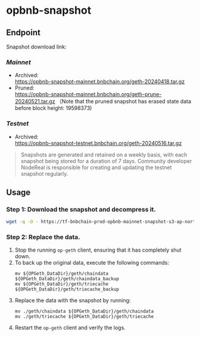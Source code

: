 # opbnb-snapshot

## Endpoint

Snapshot download link:
### *Mainnet*
- Archived:  
https://opbnb-snapshot-mainnet.bnbchain.org/geth-20240418.tar.gz
- Pruned:  
https://opbnb-snapshot-mainnet.bnbchain.org/geth-prune-20240521.tar.gz 
（Note that the pruned snapshot has erased state data before block height: 19598373)
### *Testnet*
- Archived:  
https://opbnb-snapshot-testnet.bnbchain.org/geth-20240516.tar.gz


> Snapshots are generated and retained on a weekly basis, with each snapshot being stored for a duration of 7 days. Community developer NodeReal is responsible for creating and updating the testnet snapshot regularly.

## Usage

### Step 1: Download the snapshot and decompress it.

```bash
wget -q -O - https://tf-bnbchain-prod-opbnb-mainnet-snapshot-s3-ap-northeast-1.s3.ap-northeast-1.amazonaws.com/geth-20231012.tar.gz | tar -xvf -
```

### Step 2: Replace the data.

1. Stop the running `op-geth` client, ensuring that it has completely shut down.
2. To back up the original data, execute the following commands:
    ```
    mv ${OPGeth_DataDir}/geth/chaindata ${OPGeth_DataDir}/geth/chaindata_backup
    mv ${OPGeth_DataDir}/geth/triecache ${OPGeth_DataDir}/geth/triecache_backup
    ```
3. Replace the data with the snapshot by running:
    ```
    mv ./geth/chaindata ${OPGeth_DataDir}/geth/chaindata
    mv ./geth/triecache ${OPGeth_DataDir}/geth/triecache
    ```
4. Restart the `op-geth` client and verify the logs.

